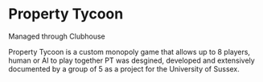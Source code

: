 # Property Tycoon

Managed through Clubhouse

Property Tycoon is a custom monopoly game that allows up to 8 players, human or AI to play together
PT was desgined, developed and extensively documented by a group of 5 as a project for the University of Sussex.
